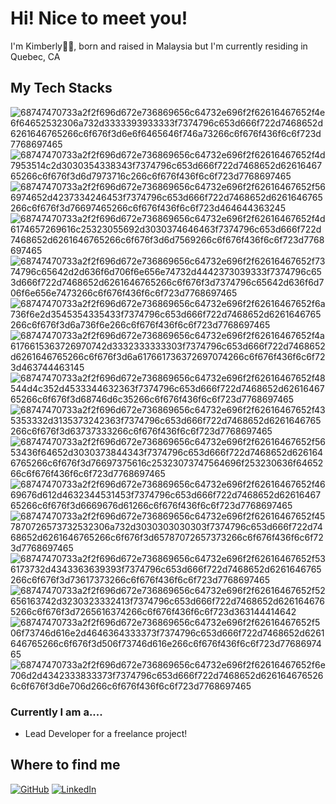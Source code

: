 # Hi! Nice to meet you!
I'm Kimberly👋🏼, born and raised in Malaysia but I'm currently residing in Quebec, CA

## My Tech Stacks
![68747470733a2f2f696d672e736869656c64732e696f2f62616467652f4e6f64652532306a732d3333393933333f7374796c653d666f722d7468652d6261646765266c6f676f3d6e6f6465646f746a73266c6f676f436f6c6f723d7768697465](https://github.com/Kimberlynolsin/Kimberly-Nolsin/assets/106711032/c2f3710b-cb62-42ce-9f98-7780169fa5a4)
![68747470733a2f2f696d672e736869656c64732e696f2f62616467652f4d7953514c2d3030354338343f7374796c653d666f722d7468652d6261646765266c6f676f3d6d7973716c266c6f676f436f6c6f723d7768697465](https://github.com/Kimberlynolsin/Kimberly-Nolsin/assets/106711032/57d70a2a-2dc4-48e8-a973-09f24e5d6553)
![68747470733a2f2f696d672e736869656c64732e696f2f62616467652f566974652d4237334246453f7374796c653d666f722d7468652d6261646765266c6f676f3d76697465266c6f676f436f6c6f723d464644363245](https://github.com/Kimberlynolsin/Kimberly-Nolsin/assets/106711032/101e7105-029e-49d0-8d75-64e138b9fad1)
![68747470733a2f2f696d672e736869656c64732e696f2f62616467652f4d6174657269616c25323055692d3030374646463f7374796c653d666f722d7468652d6261646765266c6f676f3d6d7569266c6f676f436f6c6f723d7768697465](https://github.com/Kimberlynolsin/Kimberly-Nolsin/assets/106711032/5fc96d31-7988-4c14-92d1-c9a7cb9a01da)
![68747470733a2f2f696d672e736869656c64732e696f2f62616467652f7374796c65642d2d636f6d706f6e656e74732d4442373039333f7374796c653d666f722d7468652d6261646765266c6f676f3d7374796c65642d636f6d706f6e656e7473266c6f676f436f6c6f723d7768697465](https://github.com/Kimberlynolsin/Kimberly-Nolsin/assets/106711032/ae882c75-9dd3-4aeb-acb7-dbee0851586c)![68747470733a2f2f696d672e736869656c64732e696f2f62616467652f6a736f6e2d3545354335433f7374796c653d666f722d7468652d6261646765266c6f676f3d6a736f6e266c6f676f436f6c6f723d7768697465](https://github.com/Kimberlynolsin/Kimberly-Nolsin/assets/106711032/5ae9ff79-7bca-46ed-bcfc-5e7ad1179d9a)
![68747470733a2f2f696d672e736869656c64732e696f2f62616467652f4a6176615363726970742d3332333333303f7374796c653d666f722d7468652d6261646765266c6f676f3d6a617661736372697074266c6f676f436f6c6f723d463744463145](https://github.com/Kimberlynolsin/Kimberly-Nolsin/assets/106711032/581e9efc-2417-4490-97a5-e4d33090ebb0)
![68747470733a2f2f696d672e736869656c64732e696f2f62616467652f48544d4c352d4533344632363f7374796c653d666f722d7468652d6261646765266c6f676f3d68746d6c35266c6f676f436f6c6f723d7768697465](https://github.com/Kimberlynolsin/Kimberly-Nolsin/assets/106711032/84151fac-2af7-44f3-a7f6-d275411bd0bd)
![68747470733a2f2f696d672e736869656c64732e696f2f62616467652f435353332d3135373242363f7374796c653d666f722d7468652d6261646765266c6f676f3d63737333266c6f676f436f6c6f723d7768697465](https://github.com/Kimberlynolsin/Kimberly-Nolsin/assets/106711032/dd3bbe92-2b02-4c99-904f-fd0878c35edb)
![68747470733a2f2f696d672e736869656c64732e696f2f62616467652f5653436f64652d3030373844343f7374796c653d666f722d7468652d6261646765266c6f676f3d76697375616c25323073747564696f253230636f6465266c6f676f436f6c6f723d7768697465](https://github.com/Kimberlynolsin/Kimberly-Nolsin/assets/106711032/d799cdce-66bd-48c2-81e9-6515dcb171d8)
![68747470733a2f2f696d672e736869656c64732e696f2f62616467652f4669676d612d4632344531453f7374796c653d666f722d7468652d6261646765266c6f676f3d6669676d61266c6f676f436f6c6f723d7768697465](https://github.com/Kimberlynolsin/Kimberly-Nolsin/assets/106711032/c3150e3a-7368-4346-9c19-1430312a0024)
![68747470733a2f2f696d672e736869656c64732e696f2f62616467652f457870726573732532306a732d3030303030303f7374796c653d666f722d7468652d6261646765266c6f676f3d65787072657373266c6f676f436f6c6f723d7768697465](https://github.com/Kimberlynolsin/Kimberly-Nolsin/assets/106711032/aa5b8838-8a3e-4185-a6c6-ec5532a945b6)
![68747470733a2f2f696d672e736869656c64732e696f2f62616467652f536173732d4343363639393f7374796c653d666f722d7468652d6261646765266c6f676f3d73617373266c6f676f436f6c6f723d7768697465](https://github.com/Kimberlynolsin/Kimberly-Nolsin/assets/106711032/94e5c03f-441a-4074-9bec-0fbd9ef18f87)
![68747470733a2f2f696d672e736869656c64732e696f2f62616467652f52656163742d3230323332413f7374796c653d666f722d7468652d6261646765266c6f676f3d7265616374266c6f676f436f6c6f723d363144414642](https://github.com/Kimberlynolsin/Kimberly-Nolsin/assets/106711032/e5262bc7-9a25-4b2d-9006-a6fa04b22552)
![68747470733a2f2f696d672e736869656c64732e696f2f62616467652f506f73746d616e2d4646364333373f7374796c653d666f722d7468652d6261646765266c6f676f3d506f73746d616e266c6f676f436f6c6f723d7768697465](https://github.com/Kimberlynolsin/Kimberly-Nolsin/assets/106711032/3cda560e-a2e2-41b1-a394-72598e08b870)
![68747470733a2f2f696d672e736869656c64732e696f2f62616467652f6e706d2d4342333833373f7374796c653d666f722d7468652d6261646765266c6f676f3d6e706d266c6f676f436f6c6f723d7768697465](https://github.com/Kimberlynolsin/Kimberly-Nolsin/assets/106711032/2b9bcb6b-c204-44cb-a5fb-100e2a4262e5)

### Currently I am a....
- Lead Developer for a freelance project!

## Where to find me
[![GitHub](https://img.shields.io/badge/GitHub-Visit-<COLOR>?logo=github)](https://github.com/Kimberlynolsin)
[![LinkedIn](https://img.shields.io/badge/LinkedIn-Connect-<COLOR>?logo=linkedin)](https://www.linkedin.com/in/kimberly-nolsin/)



